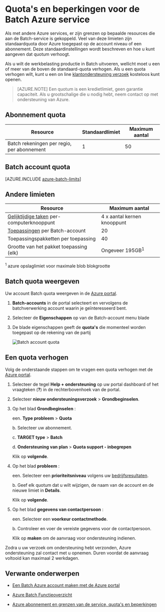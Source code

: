 <properties
    pageTitle="Batch-servicequota en maxima | Microsoft Azure"
    description="Meer informatie over de standaard Azure Batch quota, grenzen en beperkingen en verhoogt het quotum aanvragen"
    services="batch"
    documentationCenter=""
    authors="mmacy"
    manager="timlt"
    editor=""/>

<tags
    ms.service="batch"
    ms.workload="big-compute"
    ms.tgt_pltfrm="na"
    ms.devlang="na"
    ms.topic="article"
    ms.date="09/10/2016"
    ms.author="marsma"/>

# <a name="quotas-and-limits-for-the-azure-batch-service"></a>Quota's en beperkingen voor de Batch Azure service

Als met andere Azure services, er zijn grenzen op bepaalde resources die aan de Batch-service is gekoppeld. Veel van deze limieten zijn standaardquota door Azure toegepast op de account niveau of een abonnement. Deze standaardinstellingen wordt beschreven en hoe u kunt aangeven dat quotum verhoogt.

Als u wilt de werkbelasting productie in Batch uitvoeren, wellicht moet u een of meer van de boven de standaard-quota verhogen. Als u een quota verhogen wilt, kunt u een on line [klantondersteuning verzoek](#increase-a-quota) kosteloos kunt openen.

>[AZURE.NOTE] Een quotum is een kredietlimiet, geen garantie capaciteit. Als u grootschalige die u nodig hebt, neem contact op met ondersteuning van Azure.

## <a name="subscription-quotas"></a>Abonnement quota
**Resource**|**Standaardlimiet**|**Maximum aantal**
---|---|---
Batch rekeningen per regio, per abonnement | 1 | 50

## <a name="batch-account-quotas"></a>Batch account quota
[AZURE.INCLUDE [azure-batch-limits](../../includes/azure-batch-limits.md)]

## <a name="other-limits"></a>Andere limieten
**Resource**|**Maximum aantal**
---|---
[Gelijktijdige taken](batch-parallel-node-tasks.md) per-computerknooppunt | 4 x aantal kernen knooppunt
[Toepassingen](batch-application-packages.md) per Batch-account        | 20
Toepassingspakketten per toepassing  | 40
Grootte van het pakket toepassing (elk)       | Ongeveer 195GB<sup>1</sup>

<sup>1</sup> azure opslaglimiet voor maximale blob blokgrootte

## <a name="view-batch-quotas"></a>Batch quota weergeven

Uw account Batch quota weergeven in de [Azure portal][portal].

1. **Batch-accounts** in de portal selecteert en vervolgens de batchverwerking account waarin je geïnteresseerd bent.

2. Selecteer de **Eigenschappen** op van de Batch-account menu blade

3. De blade eigenschappen geeft de **quota's** die momenteel worden toegepast op de rekening van de partij

    ![Batch account quota][account_quotas]

## <a name="increase-a-quota"></a>Een quota verhogen

Volg de onderstaande stappen om te vragen een quota verhogen met de [Azure portal][portal].

1. Selecteer de tegel **Help + ondersteuning** op uw portal dashboard of het vraagteken (**?**) in de rechterbovenhoek van de portal.

2. Selecteer **nieuw ondersteuningsverzoek** > **Grondbeginselen**.

3. Op het blad **Grondbeginselen** :

    een. **Type probleem** > **Quota**

    b. Selecteer uw abonnement.

    c. **TARGET type** > **Batch**

    d. **Ondersteuning van plan** > **Quota support - inbegrepen**

    Klik op **volgende**.

4. Op het blad **probleem** :

    een. Selecteer een **prioriteitsniveau** volgens uw [bedrijfsresultaten][support_sev].

    b. Geef elk quotum dat u wilt wijzigen, de naam van de account en de nieuwe limiet in **Details**.

    Klik op **volgende**.

5. Op het blad **gegevens van contactpersoon** :

    een. Selecteer een **voorkeur contactmethode**.

    b. Controleer en voer de vereiste gegevens voor de contactpersoon.

    Klik op **maken** om de aanvraag voor ondersteuning indienen.

Zodra u uw verzoek om ondersteuning hebt verzonden, Azure ondersteuning zal contact met u opnemen. Duren voordat de aanvraag voltooid kan maximaal 2 werkdagen.

## <a name="related-topics"></a>Verwante onderwerpen

* [Een Batch Azure account maken met de Azure portal](batch-account-create-portal.md)

* [Azure Batch Functieoverzicht](batch-api-basics.md)

* [Azure abonnement en grenzen van de service, quota's en beperkingen](../azure-subscription-service-limits.md)

[portal]: https://portal.azure.com
[portal_classic_increase]: https://azure.microsoft.com/blog/2014/06/04/azure-limits-quotas-increase-requests/
[support_sev]: http://aka.ms/supportseverity

[account_quotas]: ./media/batch-quota-limit/accountquota_portal.PNG
